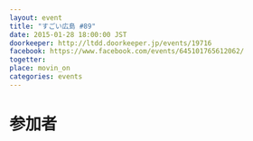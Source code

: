 ```yaml
---
layout: event
title: "すごい広島 #89"
date: 2015-01-28 18:00:00 JST
doorkeeper: http://ltdd.doorkeeper.jp/events/19716
facebook: https://www.facebook.com/events/645101765612062/
togetter:
place: movin_on
categories: events
---
```


# 参加者
